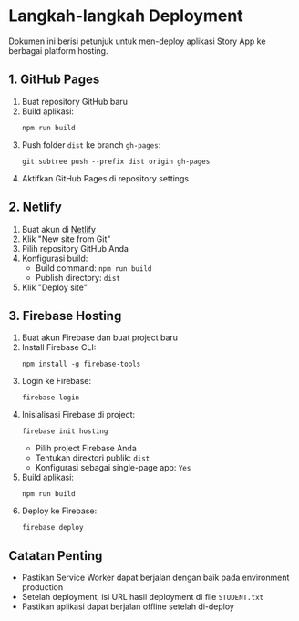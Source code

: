 # Langkah-langkah Deployment

Dokumen ini berisi petunjuk untuk men-deploy aplikasi Story App ke berbagai platform hosting.

## 1. GitHub Pages

1. Buat repository GitHub baru
2. Build aplikasi:
   ```
   npm run build
   ```
3. Push folder `dist` ke branch `gh-pages`:
   ```
   git subtree push --prefix dist origin gh-pages
   ```
4. Aktifkan GitHub Pages di repository settings

## 2. Netlify

1. Buat akun di [Netlify](https://netlify.com)
2. Klik "New site from Git"
3. Pilih repository GitHub Anda
4. Konfigurasi build:
   - Build command: `npm run build`
   - Publish directory: `dist`
5. Klik "Deploy site"

## 3. Firebase Hosting

1. Buat akun Firebase dan buat project baru
2. Install Firebase CLI:
   ```
   npm install -g firebase-tools
   ```
3. Login ke Firebase:
   ```
   firebase login
   ```
4. Inisialisasi Firebase di project:
   ```
   firebase init hosting
   ```
   - Pilih project Firebase Anda
   - Tentukan direktori publik: `dist`
   - Konfigurasi sebagai single-page app: `Yes`
5. Build aplikasi:
   ```
   npm run build
   ```
6. Deploy ke Firebase:
   ```
   firebase deploy
   ```

## Catatan Penting

- Pastikan Service Worker dapat berjalan dengan baik pada environment production
- Setelah deployment, isi URL hasil deployment di file `STUDENT.txt`
- Pastikan aplikasi dapat berjalan offline setelah di-deploy
